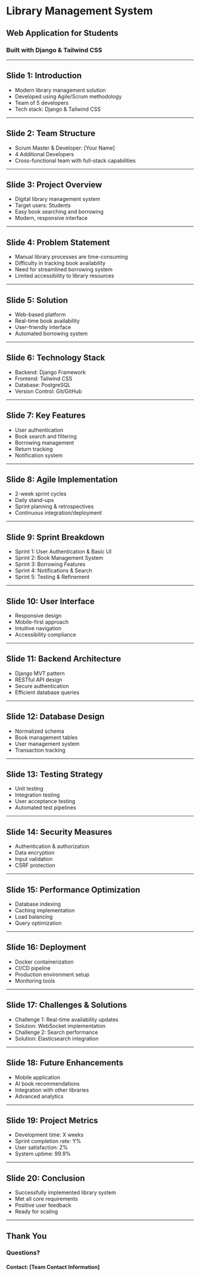 # Library Management System
## Web Application for Students
### Built with Django & Tailwind CSS

---

## Slide 1: Introduction
- Modern library management solution
- Developed using Agile/Scrum methodology
- Team of 5 developers
- Tech stack: Django & Tailwind CSS

---

## Slide 2: Team Structure
- Scrum Master & Developer: [Your Name]
- 4 Additional Developers
- Cross-functional team with full-stack capabilities

---

## Slide 3: Project Overview
- Digital library management system
- Target users: Students
- Easy book searching and borrowing
- Modern, responsive interface

---

## Slide 4: Problem Statement
- Manual library processes are time-consuming
- Difficulty in tracking book availability
- Need for streamlined borrowing system
- Limited accessibility to library resources

---

## Slide 5: Solution
- Web-based platform
- Real-time book availability
- User-friendly interface
- Automated borrowing system

---

## Slide 6: Technology Stack
- Backend: Django Framework
- Frontend: Tailwind CSS
- Database: PostgreSQL
- Version Control: Git/GitHub

---

## Slide 7: Key Features
- User authentication
- Book search and filtering
- Borrowing management
- Return tracking
- Notification system

---

## Slide 8: Agile Implementation
- 2-week sprint cycles
- Daily stand-ups
- Sprint planning & retrospectives
- Continuous integration/deployment

---

## Slide 9: Sprint Breakdown
- Sprint 1: User Authentication & Basic UI
- Sprint 2: Book Management System
- Sprint 3: Borrowing Features
- Sprint 4: Notifications & Search
- Sprint 5: Testing & Refinement

---

## Slide 10: User Interface
- Responsive design
- Mobile-first approach
- Intuitive navigation
- Accessibility compliance

---

## Slide 11: Backend Architecture
- Django MVT pattern
- RESTful API design
- Secure authentication
- Efficient database queries

---

## Slide 12: Database Design
- Normalized schema
- Book management tables
- User management system
- Transaction tracking

---

## Slide 13: Testing Strategy
- Unit testing
- Integration testing
- User acceptance testing
- Automated test pipelines

---

## Slide 14: Security Measures
- Authentication & authorization
- Data encryption
- Input validation
- CSRF protection

---

## Slide 15: Performance Optimization
- Database indexing
- Caching implementation
- Load balancing
- Query optimization

---

## Slide 16: Deployment
- Docker containerization
- CI/CD pipeline
- Production environment setup
- Monitoring tools

---

## Slide 17: Challenges & Solutions
- Challenge 1: Real-time availability updates
- Solution: WebSocket implementation
- Challenge 2: Search performance
- Solution: Elasticsearch integration

---

## Slide 18: Future Enhancements
- Mobile application
- AI book recommendations
- Integration with other libraries
- Advanced analytics

---

## Slide 19: Project Metrics
- Development time: X weeks
- Sprint completion rate: Y%
- User satisfaction: Z%
- System uptime: 99.9%

---

## Slide 20: Conclusion
- Successfully implemented library system
- Met all core requirements
- Positive user feedback
- Ready for scaling

---

## Thank You
### Questions?
#### Contact: [Team Contact Information]